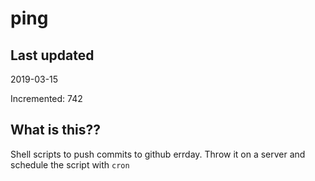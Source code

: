 # ping

## Last updated
2019-03-15

Incremented: 742

## What is this??
Shell scripts to push commits to github errday. Throw it on a server and schedule the script with `cron`
